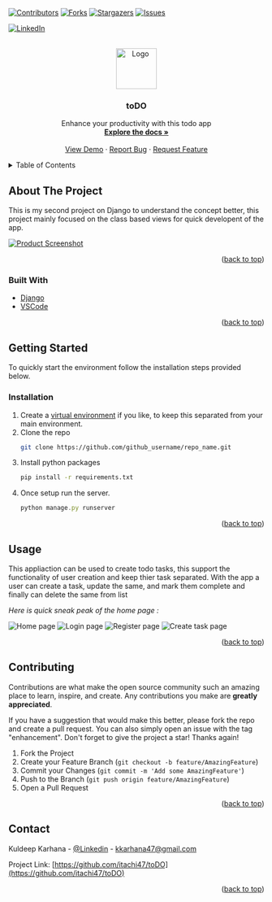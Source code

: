 <div id="top"></div>
<!--
*** Thanks for checking out the Best-README-Template. If you have a suggestion
*** that would make this better, please fork the repo and create a pull request
*** or simply open an issue with the tag "enhancement".
*** Don't forget to give the project a star!
*** Thanks again! Now go create something AMAZING! :D
-->

<!-- PROJECT SHIELDS -->
<!--
*** I'm using markdown "reference style" links for readability.
*** Reference links are enclosed in brackets [ ] instead of parentheses ( ).
*** See the bottom of this document for the declaration of the reference variables
*** for contributors-url, forks-url, etc. This is an optional, concise syntax you may use.
*** https://www.markdownguide.org/basic-syntax/#reference-style-links
-->

[![Contributors][contributors-shield]][contributors-url]
[![Forks][forks-shield]][forks-url]
[![Stargazers][stars-shield]][stars-url]
[![Issues][issues-shield]][issues-url]

<!-- [![MIT License][license-shield]][license-url] -->

[![LinkedIn][linkedin-shield]][linkedin-url]

<!-- PROJECT LOGO -->
<br />
<div align="center">
  <a href="https://github.com/itachi47/toDO">
    <img src="images/todoicon.png" alt="Logo" width="80" height="80">
  </a>

<h3 align="center">toDO</h3>

  <p align="center">
    Enhance your productivity with this todo app
    <br />
    <a href="https://github.com/itachi47/toDO"><strong>Explore the docs »</strong></a>
    <br />
    <br />
    <a href="https://itachi47.pythonanywhere.com/">View Demo</a>
    ·
    <a href="https://github.com/itachi47/toDO/issues">Report Bug</a>
    ·
    <a href="https://github.com/itachi47/toDO/issues">Request Feature</a>
  </p>
</div>

<!-- TABLE OF CONTENTS -->
<details>
  <summary>Table of Contents</summary>
  <ol>
    <li>
      <a href="#about-the-project">About The Project</a>
      <ul>
        <li><a href="#built-with">Built With</a></li>
      </ul>
    </li>
    <li>
      <a href="#getting-started">Getting Started</a>
      <ul>
        <li><a href="#prerequisites">Prerequisites</a></li>
        <li><a href="#installation">Installation</a></li>
      </ul>
    </li>
    <li><a href="#usage">Usage</a></li>
    <li><a href="#roadmap">Roadmap</a></li>
    <li><a href="#contributing">Contributing</a></li>
    <li><a href="#license">License</a></li>
    <li><a href="#contact">Contact</a></li>
    <li><a href="#acknowledgments">Acknowledgments</a></li>
  </ol>
</details>

<!-- ABOUT THE PROJECT -->

## About The Project

This is my second project on Django to understand the concept better, this project mainly focused on the class based views for quick developent of the app.

[![Product Screenshot][product-screenshot]](https://itachi47.pythonanywhere.com/)

<p align="right">(<a href="#top">back to top</a>)</p>

### Built With

- [Django](https://www.djangoproject.com/)
- [VSCode](https://code.visualstudio.com/)

<p align="right">(<a href="#top">back to top</a>)</p>

<!-- GETTING STARTED -->

## Getting Started

To quickly start the environment follow the installation steps provided below.

### Installation

1. Create a [virtual environment](https://docs.python.org/3/library/venv.html) if you like, to keep this separated from your main environment.
2. Clone the repo
   ```sh
   git clone https://github.com/github_username/repo_name.git
   ```
3. Install python packages
   ```sh
   pip install -r requirements.txt
   ```
4. Once setup run the server.
   ```js
   python manage.py runserver
   ```

<p align="right">(<a href="#top">back to top</a>)</p>

<!-- USAGE EXAMPLES -->

## Usage

This appliaction can be used to create todo tasks, this support the functionality of user creation and keep thier task separated. With the app a user can create a task, update the same, and mark them complete and finally can delete the same from list

_Here is quick sneak peak of the home page :_

![Home page](/images/homepage.png)
![Login page](/images/login.png)
![Register page](/images/register.png)
![Create task page](/images/task.png)

<p align="right">(<a href="#top">back to top</a>)</p>

<!-- CONTRIBUTING -->

## Contributing

Contributions are what make the open source community such an amazing place to learn, inspire, and create. Any contributions you make are **greatly appreciated**.

If you have a suggestion that would make this better, please fork the repo and create a pull request. You can also simply open an issue with the tag "enhancement".
Don't forget to give the project a star! Thanks again!

1. Fork the Project
2. Create your Feature Branch (`git checkout -b feature/AmazingFeature`)
3. Commit your Changes (`git commit -m 'Add some AmazingFeature'`)
4. Push to the Branch (`git push origin feature/AmazingFeature`)
5. Open a Pull Request

<p align="right">(<a href="#top">back to top</a>)</p>

<!-- CONTACT -->

## Contact

Kuldeep Karhana - [@Linkedin](https://www.linkedin.com/in/kuldeep-singh-karhana-80835119a/) - kkarhana47@gmail.com

Project Link: [https://github.com/itachi47/toDO](https://github.com/itachi47/toDO)

<p align="right">(<a href="#top">back to top</a>)</p>

<!-- MARKDOWN LINKS & IMAGES -->
<!-- https://www.markdownguide.org/basic-syntax/#reference-style-links -->

[contributors-shield]: https://img.shields.io/github/contributors/github_username/repo_name.svg?style=for-the-badge
[contributors-url]: https://github.com/github_username/repo_name/graphs/contributors
[forks-shield]: https://img.shields.io/github/forks/github_username/repo_name.svg?style=for-the-badge
[forks-url]: https://github.com/github_username/repo_name/network/members
[stars-shield]: https://img.shields.io/github/stars/github_username/repo_name.svg?style=for-the-badge
[stars-url]: https://github.com/github_username/repo_name/stargazers
[issues-shield]: https://img.shields.io/github/issues/github_username/repo_name.svg?style=for-the-badge
[issues-url]: https://github.com/itachi47/toDO/issues

<!-- [license-shield]: https://img.shields.io/github/license/github_username/repo_name.svg?style=for-the-badge
[license-url]: https://github.com/github_username/repo_name/blob/master/LICENSE.txt -->

[linkedin-shield]: https://img.shields.io/badge/-LinkedIn-black.svg?style=for-the-badge&logo=linkedin&colorB=555
[linkedin-url]: https://www.linkedin.com/in/kuldeep-singh-karhana-80835119a/
[product-screenshot]: /images/homepage.png
